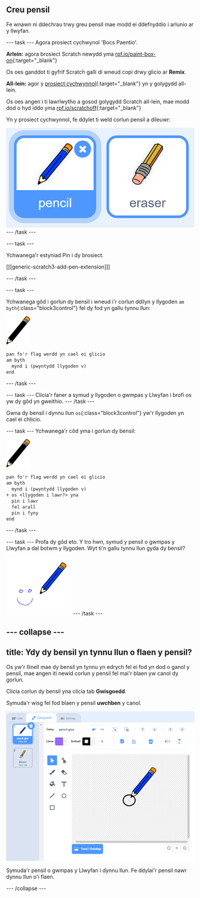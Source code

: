 ## Creu pensil

Fe wnawn ni ddechrau trwy greu pensil mae modd ei ddefnyddio i arlunio ar y llwyfan.

--- task --- Agora prosiect cychwynol 'Bocs Paentio'.

**Arlein:** agora brosiect Scratch newydd yma [rpf.io/paint-box-on](https://rpf.io/paint-box-on){:target="_blank"}

Os oes ganddot ti gyfrif Scratch galli di wneud copi drwy glicio ar **Remix**.

**All-lein:** agor y [prosiect cychwynnol](https://rpf.io/p/cy-GB/paint-box-go){:target="_blank"} yn y golygydd all-lein.

Os oes angen i ti lawrlwytho a gosod golygydd Scratch all-lein, mae modd dod o hyd iddo yma [rpf.io/scratchoff](https://rpf.io/scratchoff){:target="_blank"}

Yn y prosiect cychwynnol, fe ddylet ti weld corlun pensil a dileuwr:

![sgrinlun](images/paint-starter.png) --- /task ---

--- task ---

Ychwanega'r estyniad Pin i dy brosiect.

[[[generic-scratch3-add-pen-extension]]]

--- /task ---

--- task ---

Ychwanega gôd i gorlun dy bensil i wneud i'r corlun ddilyn y llygoden `am byth`{:class="block3control"} fel dy fod yn gallu tynnu llun:

![pensil](images/pencil.png)

```blocks3
pan fo'r flag werdd yn cael ei glicio
am byth 
  mynd i (pwyntydd llygoden v)
end
```

--- /task ---

--- task --- Clicia'r faner a symud y llygoden o gwmpas y Llwyfan i brofi os yw dy gôd yn gweithio. --- /task ---

Gwna dy bensil i dynnu llun `os`{:class="block3control"} yw'r llygoden yn cael ei chlicio.

--- task --- Ychwanega'r côd yma i gorlun dy bensil:

![pensil](images/pencil.png)

```blocks3
pan fo'r flag werdd yn cael ei glicio
am byth 
  mynd i (pwyntydd llygoden v)
+ os <llygoden i lawr?> yna 
  pin i lawr
  fel arall 
  pin i fyny
end
```

--- /task ---

--- task --- Profa dy gôd eto. Y tro hwn, symud y pensil o gwmpas y Llwyfan a dal botwm y llygoden. Wyt ti'n gallu tynnu llun gyda dy bensil?

![sgrinlun](images/paint-draw.png) --- /task ---

--- collapse ---
---
title: Ydy dy bensil yn tynnu llun o flaen y pensil?
---
Os yw'r llinell mae dy bensil yn tynnu yn edrych fel ei fod yn dod o ganol y pensil, mae angen iti newid corlun y pensil fel mai'r blaen yw canol dy gorlun.

Clicia corlun dy bensil yna clicia tab **Gwisgoedd**.

Symuda'r wisg fel fod blaen y pensil **uwchben** y canol.

![Canolfan wisgoedd](images/costume-center-annotated.png)

Symuda'r pensil o gwmpas y Llwyfan i dynnu llun. Fe ddylai'r pensil nawr dynnu llun o'i flaen.

--- /collapse ---
